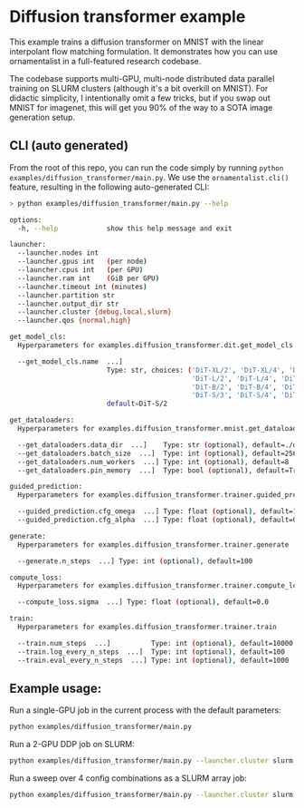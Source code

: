 # Diffusion transformer example

This example trains a diffusion transformer on MNIST with the linear interpolant flow matching formulation. It demonstrates how you can use ornamentalist in a full-featured research codebase.

The codebase supports multi-GPU, multi-node distributed data parallel training on SLURM clusters (although it's a bit overkill on MNIST). For didactic simplicity, I intentionally omit a few tricks, but if you swap out MNIST for imagenet, this will get you 90% of the way to a SOTA image generation setup.

## CLI (auto generated)

From the root of this repo, you can run the code simply by running `python examples/diffusion_transformer/main.py`. We use the `ornamentalist.cli()` feature, resulting in the following auto-generated CLI:

```bash
> python examples/diffusion_transformer/main.py --help

options:
  -h, --help            show this help message and exit

launcher:
  --launcher.nodes int
  --launcher.gpus int   (per node)
  --launcher.cpus int   (per GPU)
  --launcher.ram int    (GiB per GPU)
  --launcher.timeout int (minutes)
  --launcher.partition str
  --launcher.output_dir str
  --launcher.cluster {debug,local,slurm}
  --launcher.qos {normal,high}

get_model_cls:
  Hyperparameters for examples.diffusion_transformer.dit.get_model_cls

  --get_model_cls.name  ...]
                        Type: str, choices: ('DiT-XL/2', 'DiT-XL/4', 'DiT-XL/8', 
                                             'DiT-L/2', 'DiT-L/4', 'DiT-L/8',
                                             'DiT-B/2', 'DiT-B/4', 'DiT-B/8',
                                             'DiT-S/3', 'DiT-S/4', 'DiT-S/8') (optional),
                        default=DiT-S/2

get_dataloaders:
  Hyperparameters for examples.diffusion_transformer.mnist.get_dataloaders

  --get_dataloaders.data_dir  ...]    Type: str (optional), default=./data
  --get_dataloaders.batch_size  ...]  Type: int (optional), default=256
  --get_dataloaders.num_workers  ...] Type: int (optional), default=8
  --get_dataloaders.pin_memory  ...]  Type: bool (optional), default=True

guided_prediction:
  Hyperparameters for examples.diffusion_transformer.trainer.guided_prediction

  --guided_prediction.cfg_omega  ...] Type: float (optional), default=1.0
  --guided_prediction.cfg_alpha  ...] Type: float (optional), default=0.0

generate:
  Hyperparameters for examples.diffusion_transformer.trainer.generate

  --generate.n_steps  ...] Type: int (optional), default=100

compute_loss:
  Hyperparameters for examples.diffusion_transformer.trainer.compute_loss

  --compute_loss.sigma  ...] Type: float (optional), default=0.0

train:
  Hyperparameters for examples.diffusion_transformer.trainer.train

  --train.num_steps  ...]          Type: int (optional), default=10000
  --train.log_every_n_steps  ...]  Type: int (optional), default=100
  --train.eval_every_n_steps  ...] Type: int (optional), default=1000
```

## Example usage:

Run a single-GPU job in the current process with the default parameters:
```bash
python examples/diffusion_transformer/main.py
```

Run a 2-GPU DDP job on SLURM:
```bash
python examples/diffusion_transformer/main.py --launcher.cluster slurm --launcher.gpus 2
```

Run a sweep over 4 config combinations as a SLURM array job:
```bash
python examples/diffusion_transformer/main.py --launcher.cluster slurm --compute_loss.sigma 0.0 0.1 --guided_prediction.cfg_omega 1.0 1.5
```